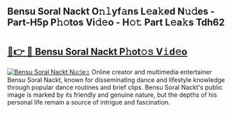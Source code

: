 ## Bensu Soral Nackt O𝚗𝚕yf𝚊ns L𝚎a𝚔ed N𝚞𝚍es - Part-H5p P𝚑𝚘tos Vi𝚍𝚎o - H𝚘𝚝 Part L𝚎a𝚔s Tdh62

# <h2><a href="http://kf3g5vl.oniu.top/?m=Bensu+Soral+Nackt">🔗👉 🔴 Bensu Soral Nackt P𝚑ot𝚘𝚜 V𝚒d𝚎o</a></h2>

[![Bensu Soral Nackt Nu𝚍e𝚜](https://i.imgur.com/0qMVB7G.gif)](http://kf3g5vl.oniu.top/?m=Bensu+Soral+Nackt)
Online creator and multimedia entertainer Bensu Soral Nackt, known for disseminating dance and lifestyle knowledge through popular dance routines and brief clips. Bensu Soral Nackt's public image is marked by its friendly and genuine nature, but the depths of his personal life remain a source of intrigue and fascination.  

